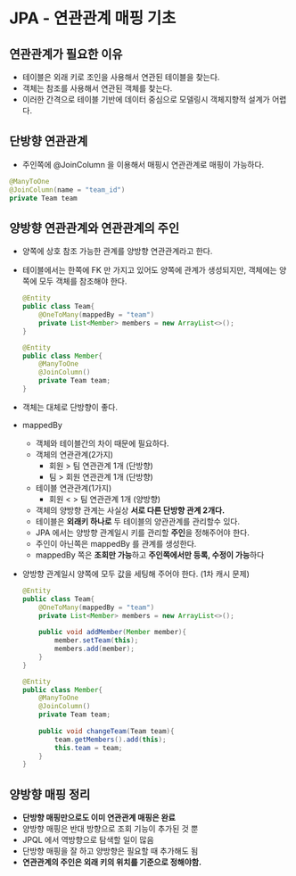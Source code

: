 # JPA - 연관관계 매핑 기초

## 연관관계가 필요한 이유

* 테이블은 외래 키로 조인을 사용해서 연관된 테이블을 찾는다.
* 객체는 참조를 사용해서 연관된 객체를 찾는다.
* 이러한 간격으로 테이블 기반에 데이터 중심으로 모델링시 객체지향적 설계가 어렵다.



## 단방향 연관관계

* 주인쪽에 @JoinColumn 을 이용해서 매핑시 연관관계로 매핑이 가능하다.

```java
@ManyToOne
@JoinColumn(name = "team_id")
private Team team
```



## 양방향 연관관계와 연관관계의 주인

* 양쪽에 상호 참조 가능한 관계를 양방향 연관관계라고 한다.

* 테이블에서는 한쪽에 FK 만 가지고 있어도 양쪽에 관계가 생성되지만, 객체에는 양쪽에 모두 객체를 참조해야 한다.

  ```java
  @Entity
  public class Team{
      @OneToMany(mappedBy = "team")
      private List<Member> members = new ArrayList<>();
  }
  
  @Entity
  public class Member{
      @ManyToOne
      @JoinColumn()
      private Team team;
  }
  ```

* 객체는 대체로 단방향이 좋다.

* mappedBy 

  * 객체와 테이블간의 차이 때문에 필요하다.
  * 객체의 연관관계(2가지)
    * 회원 > 팀 연관관계 1개 (단방향)
    * 팀 > 회원 연관관계 1개 (단방향)
  * 테이블 연관관계(1가지)
    * 회원 < > 팀 연관관계 1개 (양방향)
  * 객체의 양방향 관계는 사실상 **서로 다른 단방향 관계 2개다.**
  * 테이블은 **외래키 하나로** 두 테이블의 양관관계를 관리할수 있다.
  * JPA 에서는 양방향 관계일시 키를 관리할 **주인**을 정해주어야 한다.
  * 주인이 아닌쪽은 mappedBy 를 관계를 생성한다.
  * mappedBy 쪽은 **조회만 가능**하고 **주인쪽에서만 등록, 수정이 가능**하다
  
* 양방향 관계일시 양쪽에 모두 값을 세팅해 주어야 한다. (1차 캐시 문제)

  ```java
  @Entity
  public class Team{
      @OneToMany(mappedBy = "team")
      private List<Member> members = new ArrayList<>();
      
      public void addMember(Member member){
          member.setTeam(this);
          members.add(member);
      }
  }
  
  @Entity
  public class Member{
      @ManyToOne
      @JoinColumn()
      private Team team;
      
      public void changeTeam(Team team){
          team.getMembers().add(this);
          this.team = team;
      }
  }
  ```



## 양방향 매핑 정리

* **단방향 매핑만으로도 이미 연관관계 매핑은 완료**
* 양방향 매핑은 반대 방향으로 조회 기능이 추가된 것 뿐
* JPQL 에서 역방향으로 탐색할 일이 많음
* 단방향 매핑을 잘 하고 양방향은 필요할 때 추가해도 됨
* **연관관계의 주인은 외래 키의 위치를 기준으로 정해야함.**

